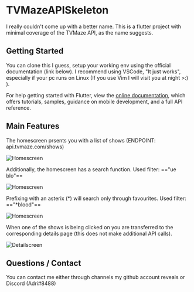 # TVMazeAPISkeleton

I really couldn't come up with a better name. This is a flutter project with minimal coverage of the TVMaze API, as the name suggests.

## Getting Started

You can clone this I guess, setup your working env using the official documentation (link below). I recommend using VSCode, "It just works", especially if your pc runs on Linux (If you use Vim I will visit you at night >:) ).

For help getting started with Flutter, view the
[online documentation](https://flutter.dev/docs), which offers tutorials,
samples, guidance on mobile development, and a full API reference.

## Main Features

The homescreen prsents you with a list of shows (ENDPOINT: api.tvmaze.com/shows)

![Homescreen](https://content-eu.drive.amazonaws.com/cdproxy/templink/QtvfOVHx03B9QtHwVJGaKJyiiF5utf9_TDHsDqM0oZAeJxFPc?viewBox=1266%2C713 "List of shows")

Additionally, the homescreen has a search function.
Used filter: =="ue blo"==

![Homescreen](https://content-eu.drive.amazonaws.com/cdproxy/templink/tuD9Vz5PWZYWw-jzqXdk7hsqfMZHi8gHPbTaY6TSMAQeJxFPc?viewBox=1266%2C713 "Filter: ue blo")

Prefixing with an asterix (*) will search only through favourites.
Used filter: =="*blood"==

![Homescreen](https://content-eu.drive.amazonaws.com/cdproxy/templink/eFCAx8qOTuZMOC8N_e-U4AkBnbJ8Tzppl71riZQeuN8eJxFPc?viewBox=1266%2C713 "Filter: *blood")


When one of the shows is being clicked on you are transferred to the corresponding details page (this does not make additional API calls).

![Detailscreen](https://content-eu.drive.amazonaws.com/cdproxy/templink/qiKAS4U-u5lagUl9oVHSXGqG4suVNutm-jZwEJZxKrIeJxFPc?viewBox=1266%2C713 "Show details")

## Questions / Contact

You can contact me either through channels my github account reveals or Discord (Adri#8488)
